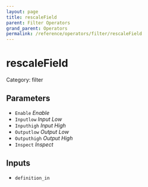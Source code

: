 ```yaml
---
layout: page
title: rescaleField
parent: Filter Operators
grand_parent: Operators
permalink: /reference/operators/filter/rescaleField
---
```


# rescaleField

Category: filter



## Parameters

* `Enable` *Enable*
* `Inputlow` *Input Low*
* `Inputhigh` *Input High*
* `Outputlow` *Output Low*
* `Outputhigh` *Output High*
* `Inspect` *Inspect*

## Inputs

* `definition_in`